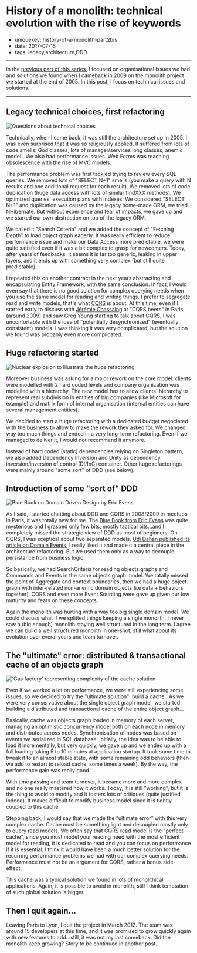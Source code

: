 History of a monolith: technical evolution with the rise of keywords
====================================================================

- uniquekey: history-of-a-monolith-part2bis
- date: 2017-07-15
- tags: legacy,architecture,DDD

-------------------------------

In the [previous part of this series](/en/blog/2018/01-history-of-a-monolith-part2/), I focused on organisational issues we had and solutions we found when I cameback in 2009 on the monolith project we started at the end of 2005. In this post, I focus on technical issues and solutions.

-------------------------------

## Legacy technical choices, first refactoring

<img alt="Questions about technical choices" src="" class="img-float-left"/>

Technically, when I came back, it was still the architecture set up in 2005. I was even surprised that it was so religiously applied. It suffered from lots of code smells: God classes, lots of manager/services long classes, anemic model...We also had performance issues. Web Forms was reaching obsolescence with the rise of MVC models.

The performance problem was first tackled trying to review every SQL queries. We removed lots of "SELECT N+1" smells (you make a query with N results and one additional request for each result). We removed lots of code duplication (huge data access with lots of similar findXXX methods). We optimized queries' execution plans with indexes. We considered "SELECT N+1" and duplication was caused by the legacy home-made ORM, we tried NHibernate. But without experience and fear of impacts, we gave up and we started our own abstraction on top of the legacy ORM. 

We called it "Search Criteria" and we added the concept of "Fetching Depth" to load object graph eagerly. It was really efficient to reduce performance issue and make our Data Access more predictable, we were quite satisfied even if it was a bit complex to grasp for newcomers. Today, after years of feedbacks, it seems it is far too generic, leaking in upper layers, and it ends up with something very complex (but still quite predictable).

I repeated this on another contract in the next years abstracting and encapsulating Entity Framework, with the same conclusion. In fact, I would even say that there is no good solution for complex querying needs when you use the same model for reading and writing things. I prefer to segregate read and write models, that's what [CQRS]() is about. At this time, even if I started early to discuss with [Jérémie Chassaing](https://twitter.com/thinkb4coding) at "CQRS beers" in Paris (around 2009) and saw Greg Young starting to talk about CQRS, I was unconfortable with the idea of "potentially desynchronized" (eventually consistent) models. I was thinking it was very complicated, but the solution we found was probably even more complicated.

## Huge refactoring started

<img alt="Nuclear explosion to illustrate the huge refactoring" src="" class="img-float-left"/>

Moreover business was asking for a major rework on the core model: clients were modelled with 2 hard coded levels and company organization was modelled with a hierarchy. The new model has to allow clients' hierarchy to represent real subdivision in entities of big companies (like Microsoft for example) and matrix form of internal organisation (internal entities can have several management entities).

We decided to start a huge refactoring with a dedicated budget negociated with the business to allow to make the rework they asked for. We changed way too much things and ended in a very long-term refactoring. Even if we managed to deliver it, I would not recommend it anymore.

Instead of hard coded (static) dependencies relying on Singleton pattern, we also added Dependency Inversion and Unity as dependency inversion/inversion of control (DI/IoC) container. Other huge refactorings were mainly around "some sort" of DDD (see below).

## Introduction of some "sort of" DDD

<img alt="Blue Book on Domain Driven Design by Eric Evens" src="" class="img-float-left"/>

As I said, I started chatting about DDD and CQRS in 2008/2009 in meetups in Paris, it was totally new for me. The [Blue Book from Eric Evans]() was quite mysterious and I grasped only few bits, mostly tactical bits...and I completely missed the strategic view of DDD as most of  beginners. On CQRS, I was sceptical about two separated models. [Udi Dahan published its article on Domain Events](), I really liked it and made it a central piece in the architecture refactoring. But we used them only as a way to decouple persistance from business logic. 

So basically, we had SearchCriteria for reading objects graphs and Commands and Events in the same objects graph model. We totally missed the point of Aggregate and context boundaries, then we had a huge object graph with inter-related non-anemic domain objects (i.e data + behaviors together). CQRS and even more Event Sourcing were gave up given our low maturity and fears on these concepts.

Again the monolith was hurting with a way too big single domain model. We could discuss what if we splitted things keeping a single monolith. I never saw a (big enough) monolith staying well structured in the long term. I agree we can build a well structured monolith in one-shot, still what about its evolution over everal years and team turnover.

## The "ultimate" error: distributed & transactional cache of an objects graph

<img alt="'Gas factory' representing complexity of the cache solution" src="" class="img-float-left"/>

Even if we worked a lot on performance, we were still experiencing some issues, so we decided to try the "ultimate solution": build a cache...As we were very conservative about the single object graph model, we started building a distributed and transactional cache of the entire object graph...

Basically, cache was objects graph loaded in memory of each server, managing an optimistic concurrency model both on each node in memory and distributed across nodes. Synchronisation of nodes was based on events we serialized in SQL database. Initially, the idea was to be able to load it incrementally, but very quickly, we gave up and we ended up with a full loading taking 5 to 10 minutes at application startup. It took some time to tweak it to an almost stable state, with some remaining odd behaviors (then we add to restart to reload cache, some times a week). By the way, the performance gain was really good.

With time passing and team turnover, it became more and more complex and no one really mastered how it works. Today, it is still "working", but it is the thing to avoid to modify and it fosters lots of critiques (quite justified indeed). It makes difficult to modify business model since it is tightly coupled to this cache.

Stepping back, I would say that we made the "ultimate error" with this very complex cache. Cache must be something light and decoupled mostly only to query read models. We often say that CQRS read model is the "perfect cache", since you must model your reading need with the most efficient model for reading, it is dedicated to read and you can focus on performance if it is essential. I think it would have been a much better solution for the recurring performance problems we had with our complex querying needs. Performance must not be an argument for CQRS, rather a bonus side-effect.

This cache was a typical solution we found in lots of monolithical applications. Again, it is possible to avoid in monolith, still I think temptation of such global solution is bigger.

## Then I quit again...

Leaving Paris to Lyon, I quit the project in March 2012. The team was around 15 developers at this time, and it was promised to grow quickly again with new features to add...still, it was not my last comeback. Did the monolith keep growing? Story to be continued in another post...
